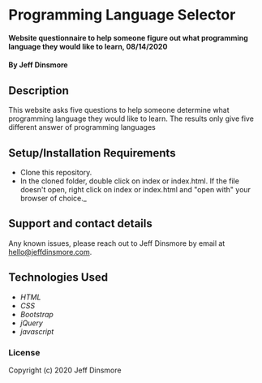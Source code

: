 # Programming Language Selector

#### Website questionnaire to help someone figure out what programming language they would like to learn, 08/14/2020

#### By Jeff Dinsmore

## Description

This website asks five questions to help someone determine what programming language they would like to learn. The results only give five different answer of programming languages

## Setup/Installation Requirements

* Clone this repository.
* In the cloned folder, double click on index or index.html. If the file doesn't open, right click on index or index.html and "open with" your browser of choice._

## Support and contact details

Any known issues, please reach out to Jeff Dinsmore by email at hello@jeffdinsmore.com.

## Technologies Used

* _HTML_
* _CSS_
* _Bootstrap_
* _jQuery_
* _javascript_

### License

Copyright (c) 2020 Jeff Dinsmore